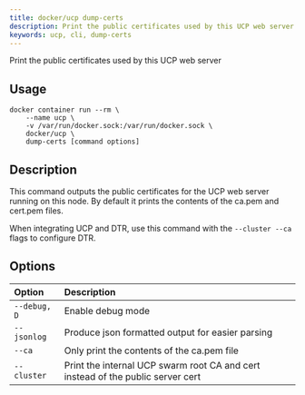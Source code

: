 ```yaml
---
title: docker/ucp dump-certs
description: Print the public certificates used by this UCP web server
keywords: ucp, cli, dump-certs
---
```


Print the public certificates used by this UCP web server

## Usage

```
docker container run --rm \
    --name ucp \
    -v /var/run/docker.sock:/var/run/docker.sock \
    docker/ucp \
    dump-certs [command options]
 ```

## Description

This command outputs the public certificates for the UCP web server running on
this node. By default it prints the contents of the ca.pem and cert.pem files.

When integrating UCP and DTR, use this command with the `--cluster --ca` flags
to configure DTR.


## Options

| Option                    | Description                |
|:--------------------------|:---------------------------|
|`--debug, D`|Enable debug mode|
|`--jsonlog`|Produce json formatted output for easier parsing|
|`--ca`|Only print the contents of the ca.pem file|
|`--cluster`|Print the internal UCP swarm root CA and cert instead of the public server cert|
